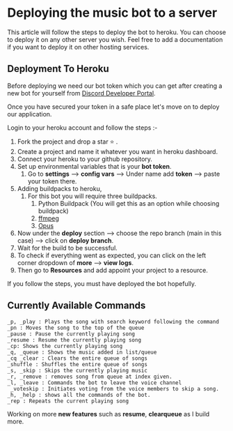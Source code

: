 # Deploying the music bot to a server

This article will follow the steps to deploy the bot to heroku. You can choose to deploy it on any other server you wish. Feel free to add a documentation if you want to deploy it on other hosting services.

## Deployment To Heroku

Before deploying we need our bot token which you can get after creating a new bot for yourself from [Discord Developer Portal](https://discord.com/developers/applications).

Once you have secured your token in a safe place let's move on to deploy our application.

Login to your heroku account and follow the steps :-

1. Fork the project and drop a star :star: .
2. Create a project and name it whatever you want in heroku dashboard.
3. Connect your heroku to your github repository.
4. Set up environmental variables that is your **bot token**.
   1. Go to **settings** --> **config vars** --> Under name add **token** --> paste your token there.
5. Adding buildpacks to heroku,
   1. For this bot you will require three buildpacks.
      1. Python Buildpack (You will get this as an option while choosing buildpack)
      2. [ffmpeg](https://github.com/jonathanong/heroku-buildpack-ffmpeg-latest)
      3. [Opus](https://github.com/xrisk/heroku-opus)
6. Now under the **deploy** section --> choose the repo branch (main in this case) --> click on **deploy branch**.
7. Wait for the build to be successful.
8. To check if everything went as expected, you can click on the left corner dropdown of **more** --> **view logs**.
9. Then go to **Resources** and add appoint your project to a resource.

If you follow the steps, you must have deployed the bot hopefully.

## Currently Available Commands

```
_p, _play : Plays the song with search keyword following the command 
_pn : Moves the song to the top of the queue
_pause : Pause the currently playing song
_resume : Resume the currently playing song
_cp: Shows the currently playing song
_q, _queue : Shows the music added in list/queue
_cq _clear : Clears the entire queue of songs
_shuffle : Shuffles the entire queue of songs
_s, _skip : Skips the currently playing music
_r, _remove : removes song from queue at index given.
_l, _leave : Commands the bot to leave the voice channel
 _voteskip : Initiates voting from the voice members to skip a song.
_h, _help : shows all the commands of the bot.
_rep : Repeats the current playing song
```

Working on more **new features** such as **resume**, **clearqueue** as I build more.
